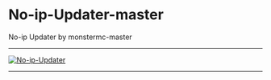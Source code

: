 # No-ip-Updater-master
No-ip Updater by monstermc-master
** **

<a href="https://ibb.co/SyR97bM"><img src="https://i.ibb.co/ZXWk15F/No-ip-Updater.gif" alt="No-ip-Updater" border="0"></a>

** **

